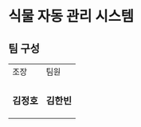 # 식물 자동 관리 시스템
<h2>팀 구성</h2>
<table>
  <tr>
    <td>조장</td>
    <td>팀원</td>
  </tr>
  <tr>
    <td><h3>김정호</h3></td>
    <td><h3>김한빈</h3></td>
  </tr>
  
</table>

